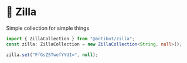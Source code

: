 # 🐍 Zilla
Simple collection for simple things

```ts
import { ZillaCollection } from "@antibot/zilla";
const zilla: ZillaCollection = new ZillaCollection<String, null>();

zilla.set("FfGsZSTwefYYUI=", null);
```

